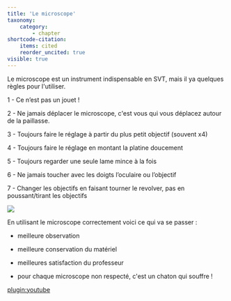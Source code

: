 ```yaml
---
title: 'Le microscope'
taxonomy:
    category:
        - chapter
shortcode-citation:
    items: cited
    reorder_uncited: true
visible: true
---
```


Le microscope est un instrument indispensable en SVT, mais il ya quelques règles pour l'utiliser. 

 1 - Ce n’est pas un jouet ! 

 2 - Ne jamais déplacer le microscope, c'est vous qui vous déplacez autour de la paillasse.

 3 - Toujours faire le réglage à partir du plus petit objectif (souvent x4)

 4 - Toujours faire le réglage en montant la platine doucement

 5 - Toujours regarder une seule lame mince à la fois

 6 - Ne jamais toucher avec les doigts l’oculaire ou l’objectif

 7 - Changer les objectifs en faisant tourner le revolver, pas en poussant/tirant les objectifs

![](https://www.gynexcorporation.com/wp-content/uploads/2015/10/microscope-descrip.jpg)

En utilisant le microscope correctement voici ce qui va se passer : 

* meilleure observation 

* meilleure conservation du matériel

* meilleures satisfaction du professeur

* pour chaque microscope non respecté, c'est un chaton qui souffre ! 

[plugin:youtube](https://www.youtube.com/watch?v=l5ng-SUePAc)


